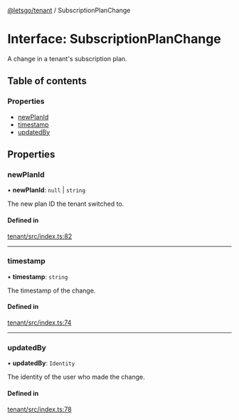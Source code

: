 [@letsgo/tenant](../README.md) / SubscriptionPlanChange

# Interface: SubscriptionPlanChange

A change in a tenant's subscription plan.

## Table of contents

### Properties

- [newPlanId](SubscriptionPlanChange.md#newplanid)
- [timestamp](SubscriptionPlanChange.md#timestamp)
- [updatedBy](SubscriptionPlanChange.md#updatedby)

## Properties

### newPlanId

• **newPlanId**: ``null`` \| `string`

The new plan ID the tenant switched to.

#### Defined in

[tenant/src/index.ts:82](https://github.com/tjanczuk/letsgo/blob/c32fd97/packages/tenant/src/index.ts#L82)

___

### timestamp

• **timestamp**: `string`

The timestamp of the change.

#### Defined in

[tenant/src/index.ts:74](https://github.com/tjanczuk/letsgo/blob/c32fd97/packages/tenant/src/index.ts#L74)

___

### updatedBy

• **updatedBy**: `Identity`

The identity of the user who made the change.

#### Defined in

[tenant/src/index.ts:78](https://github.com/tjanczuk/letsgo/blob/c32fd97/packages/tenant/src/index.ts#L78)
